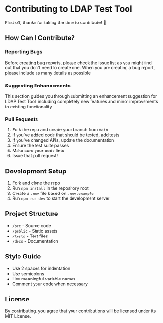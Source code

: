 # Contributing to LDAP Test Tool

First off, thanks for taking the time to contribute! 🎉

## How Can I Contribute?

### Reporting Bugs

Before creating bug reports, please check the issue list as you might find out that you don't need to create one. When you are creating a bug report, please include as many details as possible.

### Suggesting Enhancements

This section guides you through submitting an enhancement suggestion for LDAP Test Tool, including completely new features and minor improvements to existing functionality.

### Pull Requests

1. Fork the repo and create your branch from `main`
2. If you've added code that should be tested, add tests
3. If you've changed APIs, update the documentation
4. Ensure the test suite passes
5. Make sure your code lints
6. Issue that pull request!

## Development Setup

1. Fork and clone the repo
2. Run `npm install` in the repository root
3. Create a `.env` file based on `.env.example`
4. Run `npm run dev` to start the development server

## Project Structure

- `/src` - Source code
- `/public` - Static assets
- `/tests` - Test files
- `/docs` - Documentation

## Style Guide

- Use 2 spaces for indentation
- Use semicolons
- Use meaningful variable names
- Comment your code when necessary

## License

By contributing, you agree that your contributions will be licensed under its MIT License. 